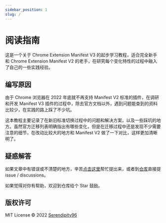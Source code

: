 ```yaml
---
sidebar_position: 1
slug: /
---
```


# 阅读指南

这是一个关于 Chrome  Extension Manifest V3 的起步学习教程，适合完全新手和 Chrome Extension Manifest V2 的老手，在研究每个变化特性的过程中融入了自己的一些实践经验。

## 编写原因


由于 Chrome 浏览器在 2022 年底就不再支持 Manifest V2 标准的插件，在调研和开发 Manifest V3 插件的过程中，除去官方文档以外，遇到问题能查到的资料比较少，在实践的路上踩了不少坑。

这本教程主要记录了在新旧标准切换过程中的问题和解决方案，以及一些踩坑的地方。虽然官方迁移列表明确指出有哪些变化，但是在迁移过程中还是发现不少需要注意的细节，在改动比较大的地方和 Manifest V2 做了一下对比，这样更加清晰明了。


## 疑惑解答

如果文章中有错误或不清楚的地方，辛苦[点击这里](https://github.com/Serendipity96/extension-guide/issues)帮忙提出来，或者到[仓库](https://github.com/Serendipity96/extension-guide/issues)直接提 issue / discussions。

如果觉得对你有帮助，欢迎到仓库给个 Star 鼓励。

## 版权许可
MIT License © 2022 [Serendipity96](https://github.com/Serendipity96)
